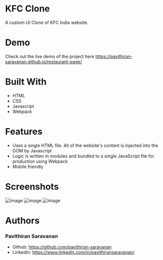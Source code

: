 # KFC Clone
A custom UI Clone of KFC India website.

# Demo
Check out the live demo of the project here https://pavithiran-saravanan.github.io/restaurant-page/

# Built With
- HTML
- CSS
- Javascript
- Webpack

# Features
- Uses a single HTML file. All of the website's content is injected into the DOM by Javascript
- Logic is written in modules and bundled to a single JavaScript file for production using Webpack
- Mobile friendly

# Screenshots
![image](https://github.com/pavithiran-saravanan/restaurant-page/assets/63770646/687e4c38-a4d2-4536-9195-3fd433b6247a)
![image](https://github.com/pavithiran-saravanan/restaurant-page/assets/63770646/f8d31ebd-f849-4d8a-9c94-dc958001675c)
![image](https://github.com/pavithiran-saravanan/restaurant-page/assets/63770646/95117223-e054-4214-a338-3bcc9ac1abda)

# Authors
### Pavithiran Saravanan
- Github: https://github.com/pavithiran-saravanan
- Linkedin: https://www.linkedin.com/in/pavithiransaravanan/

